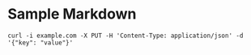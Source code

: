 # Sample Markdown

```
curl -i example.com -X PUT -H 'Content-Type: application/json' -d '{"key": "value"}'
```
